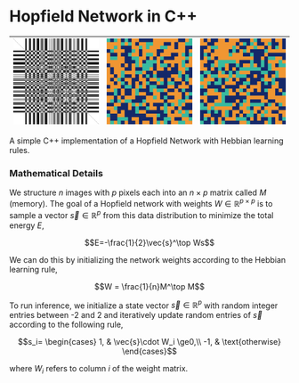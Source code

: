 # Hopfield Network in C++

| ![](models/food.png) | ![](output/donut.gif)  | ![](output/burger.gif) |
|----------------------|------------------------|------------------------|

A simple C++ implementation of a Hopfield Network with Hebbian learning rules.

### Mathematical Details

We structure $n$ images with $p$ pixels each into an $n\times p$ matrix called $M$ (memory). The goal of a Hopfield network with weights $W\in\mathbb{R}^{p\times p}$ is to sample a vector $\vec{s}\in\mathbb{R}^p$ from this data distribution to minimize the total energy $E$,

$$E=-\frac{1}{2}\vec{s}^\top Ws$$

We can do this by initializing the network weights according to the Hebbian learning rule,

$$W = \frac{1}{n}M^\top M$$

To run inference, we initialize a state vector $\vec{s}\in\mathbb{R}^p$ with random integer entries between -2 and 2 and iteratively update random entries of $\vec{s}$ according to the following rule,

$$s_i= \begin{cases}
1, &         \vec{s}\cdot W_i \ge0,\\
-1, &         \text{otherwise}
\end{cases}$$

where $W_i$ refers to column $i$ of the weight matrix.

